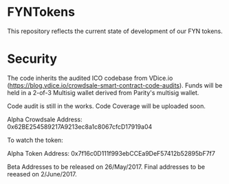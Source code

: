 # FYNTokens

This repository reflects the current state of development of our FYN tokens.

# Security

The code inherits the audited ICO codebase from VDice.io (https://blog.vdice.io/crowdsale-smart-contract-code-audits). Funds will be held in a 2-of-3 Multisig wallet derived from Parity's multisig wallet.

Code audit is still in the works. Code Coverage will be uploaded soon. 

Alpha Crowdsale Address: 0x62BE254589217A9213ec8a1c8067cfcD17919a04

To watch the token:

Alpha Token     Address: 0x7f16c0D111f993ebCCEa9DeF57412b52895bF7f7

Beta Addresses to be released on 26/May/2017.
Final addresses to be reeased on 2/June/2017. 

